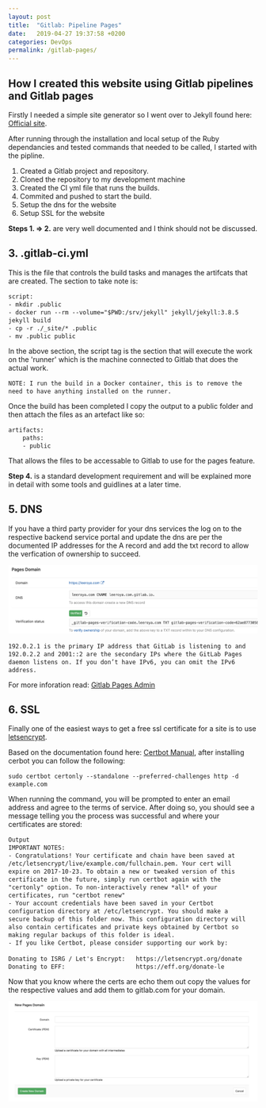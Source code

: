 ```yaml
---
layout: post
title:  "Gitlab: Pipeline Pages"
date:   2019-04-27 19:37:58 +0200
categories: DevOps
permalink: /gitlab-pages/
---
```


## How I created this website using Gitlab pipelines and Gitlab pages

Firstly I needed a simple site generator so I went over to Jekyll found here: [Official site](https://jekyllrb.com/).

After running through the installation and local setup of the Ruby dependancies and tested commands that needed to be called, I started with the pipline.

1. Created a Gitlab project and repository.
2. Cloned the repository to my development machine
3. Created the CI yml file that runs the builds.
4. Commited and pushed to start the build.
5. Setup the dns for the website
6. Setup SSL for the website

**Steps 1. => 2.** are very well documented and I think should not be discussed.

## 3. .gitlab-ci.yml

This is the file that controls the build tasks and manages the artifcats that are created.
The section to take note is:

    script:
    - mkdir .public
    - docker run --rm --volume="$PWD:/srv/jekyll" jekyll/jekyll:3.8.5 jekyll build
    - cp -r ./_site/* .public
    - mv .public public

In the above section, the script tag is the section that will execute the work on the 'runner' which is the machine connected to Gitlab that does the actual work.

    NOTE: I run the build in a Docker container, this is to remove the need to have anything installed on the runner.

Once the build has been completed I copy the output to a public folder and then attach the files as an artefact like so:

    artifacts:
        paths:
        - public

That allows the files to be accessable to Gitlab to use for the pages feature.

**Step 4.** is a standard development requirement and will be explained more in detail with some tools and guidlines at a later time.

## 5. DNS

If you have a third party provider for your dns services the log on to the respective backend service portal and update the dns are per the documented IP addresses for the A record and add the txt record to allow the verfication of ownership to succeed.

![gitlab-verify-dns](/assets/verify.dns.png)


    192.0.2.1 is the primary IP address that GitLab is listening to and 192.0.2.2 and 2001::2 are the secondary IPs where the GitLab Pages daemon listens on. If you don’t have IPv6, you can omit the IPv6 address.


For more inforation read:
[Gitlab Pages Admin](https://docs.gitlab.com/ee/administration/pages/)

## 6. SSL

Finally one of the easiest ways to get a free ssl certificate for a site is to use [letsencrypt](https://letsencrypt.org/). 

Based on the documentation found here:
[Certbot Manual](https://certbot.eff.org/docs/using.html#manual), after installing cerbot you can follow the following:

    sudo certbot certonly --standalone --preferred-challenges http -d example.com

When running the command, you will be prompted to enter an email address and agree to the terms of service. After doing so, you should see a message telling you the process was successful and where your certificates are stored:

    Output
    IMPORTANT NOTES:
    - Congratulations! Your certificate and chain have been saved at
    /etc/letsencrypt/live/example.com/fullchain.pem. Your cert will
    expire on 2017-10-23. To obtain a new or tweaked version of this
    certificate in the future, simply run certbot again with the
    "certonly" option. To non-interactively renew *all* of your
    certificates, run "certbot renew"
    - Your account credentials have been saved in your Certbot
    configuration directory at /etc/letsencrypt. You should make a
    secure backup of this folder now. This configuration directory will
    also contain certificates and private keys obtained by Certbot so
    making regular backups of this folder is ideal.
    - If you like Certbot, please consider supporting our work by:

    Donating to ISRG / Let's Encrypt:   https://letsencrypt.org/donate
    Donating to EFF:                    https://eff.org/donate-le


Now that you know where the certs are echo them out copy the values for the respective values and add them to gitlab.com for your domain.


![gitlab-verify-dns](/assets/gitlab.ssl.png)

